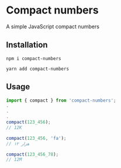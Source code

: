 # Compact numbers

A simple JavaScript compact numbers

## Installation

    npm i compact-numbers

    yarn add compact-numbers

## Usage

```js
import { compact } from 'compact-numbers';
.
.
.
compact(123_456);
// 12K

compact(123_456, 'fa');
// ۱۲ هزار

compact(123_456_78);
// 12M
```
